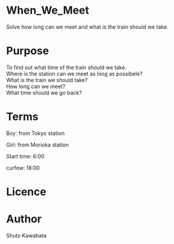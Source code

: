 # When_We_Meet
Solve how long can we meet and what is the train should we take.

# Purpose
To find out what time of the train should we take.<br>
Where is the station can we meet as long as possibele?<br>
What is the train we should take?<br>
How long can we meet?<br>
What time should we go back?



# Terms
Boy: from Tokyo station

Girl: from Morioka station

Start time: 6:00

curfew: 18:00


# Licence

# Author
Shuto Kawabata
